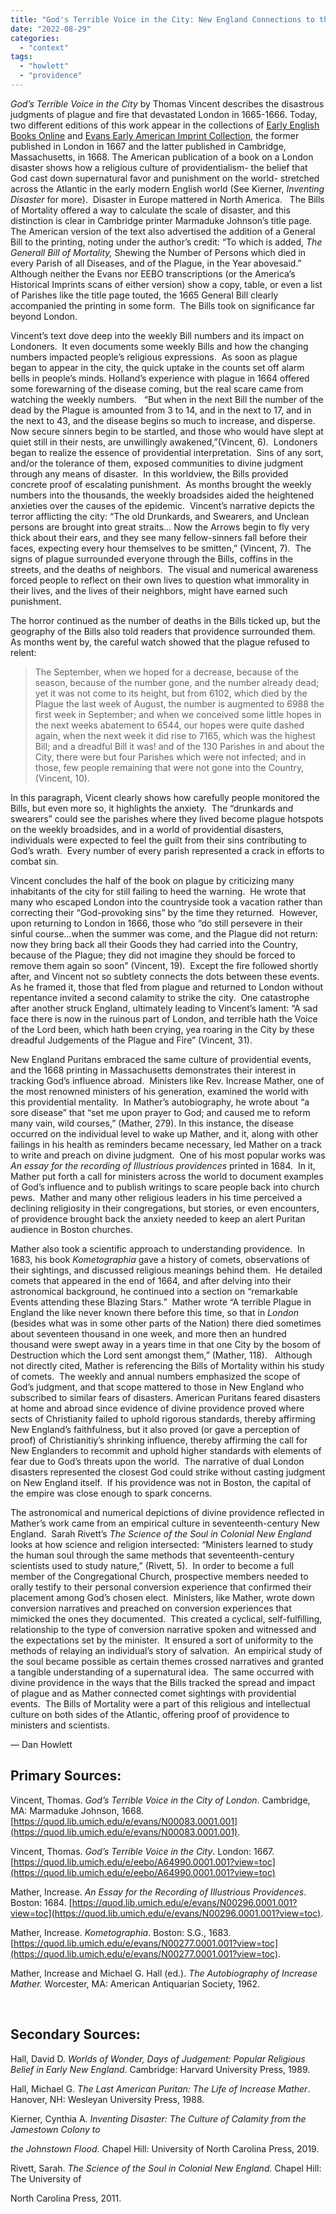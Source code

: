 ```yaml
---
title: "God's Terrible Voice in the City: New England Connections to the Bills of Mortality"
date: "2022-08-29"
categories: 
  - "context"
tags: 
  - "howlett"
  - "providence"
---
```


_God’s Terrible Voice in the City_ by Thomas Vincent describes the disastrous judgments of plague and fire that devastated London in 1665-1666. Today, two different editions of this work appear in the collections of [Early English Books Online](https://quod.lib.umich.edu/e/eebo/A64990.0001.001?view=toc) and [Evans Early American Imprint Collection](https://quod.lib.umich.edu/e/evans/N00083.0001.001), the former published in London in 1667 and the latter published in Cambridge, Massachusetts, in 1668. The American publication of a book on a London disaster shows how a religious culture of providentialism- the belief that God cast down supernatural favor and punishment on the world- stretched across the Atlantic in the early modern English world (See Kierner, _Inventing Disaster_ for more).  Disaster in Europe mattered in North America.   The Bills of Mortality offered a way to calculate the scale of disaster, and this distinction is clear in Cambridge printer Marmaduke Johnson’s title page.  The American version of the text also advertised the addition of a General Bill to the printing, noting under the author’s credit: “To which is added, _The Generall Bill of Mortality,_ Shewing the Number of Persons which died in every Parish of all Diseases, and of the Plague, in the Year abovesaid.”  Although neither the Evans nor EEBO transcriptions (or the America’s Historical Imprints scans of either version) show a copy, table, or even a list of Parishes like the title page touted, the 1665 General Bill clearly accompanied the printing in some form.  The Bills took on significance far beyond London.

Vincent’s text dove deep into the weekly Bill numbers and its impact on Londoners.  It even documents some weekly Bills and how the changing numbers impacted people’s religious expressions.  As soon as plague began to appear in the city, the quick uptake in the counts set off alarm bells in people’s minds. Holland’s experience with plague in 1664 offered some forewarning of the disease coming, but the real scare came from watching the weekly numbers.   “But when in the next Bill the number of the dead by the Plague is amounted from 3 to 14, and in the next to 17, and in the next to 43, and the disease begins so much to increase, and disperse. Now secure sinners begin to be startled, and those who would have slept at quiet still in their nests, are unwillingly awakened,”(Vincent, 6).  Londoners began to realize the essence of providential interpretation.  Sins of any sort, and/or the tolerance of them, exposed communities to divine judgment through any means of disaster.  In this worldview, the Bills provided concrete proof of escalating punishment.  As months brought the weekly numbers into the thousands, the weekly broadsides aided the heightened anxieties over the causes of the epidemic.  Vincent’s narrative depicts the terror afflicting the city: “The old Drunkards, and Swearers, and Unclean persons are brought into great straits… Now the Arrows begin to fly very thick about their ears, and they see many fellow-sinners fall before their faces, expecting every hour themselves to be smitten,” (Vincent, 7).  The signs of plague surrounded everyone through the Bills, coffins in the streets, and the deaths of neighbors.  The visual and numerical awareness forced people to reflect on their own lives to question what immorality in their lives, and the lives of their neighbors, might have earned such punishment. 

The horror continued as the number of deaths in the Bills ticked up, but the geography of the Bills also told readers that providence surrounded them.  As months went by, the careful watch showed that the plague refused to relent:

> The September, when we hoped for a decrease, because of the season, because of the number gone, and the number already dead; yet it was not come to its height, but from 6102, which died by the Plague the last week of August, the number is augmented to 6988 the first week in September; and when we conceived some little hopes in the next weeks abatement to 6544, our hopes were quite dashed again, when the next week it did rise to 7165, which was the highest Bill; and a dreadful Bill it was! and of the 130 Parishes in and about the City, there were but four Parishes which were not infected; and in those, few people remaining that were not gone into the Country, (Vincent, 10).

In this paragraph, Vicent clearly shows how carefully people monitored the Bills, but even more so, it highlights the anxiety.  The “drunkards and swearers” could see the parishes where they lived become plague hotspots on the weekly broadsides, and in a world of providential disasters, individuals were expected to feel the guilt from their sins contributing to God’s wrath.  Every number of every parish represented a crack in efforts to combat sin. 

Vincent concludes the half of the book on plague by criticizing many inhabitants of the city for still failing to heed the warning.  He wrote that many who escaped London into the countryside took a vacation rather than correcting their “God-provoking sins” by the time they returned.  However, upon returning to London in 1666, those who “do still persevere in their sinful course…when the summer was come, and the Plague did not return: now they bring back all their Goods they had carried into the Country, because of the Plague; they did not imagine they should be forced to remove them again so soon” (Vincent, 19).  Except the fire followed shortly after, and Vincent not so subtlety connects the dots between these events. As he framed it, those that fled from plague and returned to London without repentance invited a second calamity to strike the city.  One catastrophe after another struck England, ultimately leading to Vincent’s lament: “A sad face there is now in the ruinous part of London, and terrible hath the Voice of the Lord been, which hath been crying, yea roaring in the City by these dreadful Judgements of the Plague and Fire” (Vincent, 31).

New England Puritans embraced the same culture of providential events, and the 1668 printing in Massachusetts demonstrates their interest in tracking God’s influence abroad.  Ministers like Rev. Increase Mather, one of the most renowned ministers of his generation, examined the world with this providential mentality.  In Mather’s autobiography, he wrote about “a sore disease” that “set me upon prayer to God; and caused me to reform many vain, wild courses,” (Mather, 279). In this instance, the disease occurred on the individual level to wake up Mather, and it, along with other failings in his health as reminders became necessary, led Mather on a track to write and preach on divine judgment.  One of his most popular works was _An essay for the recording of Illustrious providences_ printed in 1684.  In it, Mather put forth a call for ministers across the world to document examples of God’s influence and to publish writings to scare people back into church pews.  Mather and many other religious leaders in his time perceived a declining religiosity in their congregations, but stories, or even encounters, of providence brought back the anxiety needed to keep an alert Puritan audience in Boston churches. 

Mather also took a scientific approach to understanding providence.  In 1683, his book _Kometographia_ gave a history of comets, observations of their sightings, and discussed religious meanings behind them.  He detailed comets that appeared in the end of 1664, and after delving into their astronomical background, he continued into a section on “remarkable Events attending these Blazing Stars.”  Mather wrote “A terrible Plague in England the like never known there before this time, so that in _London_ (besides what was in some other parts of the Nation) there died sometimes about seventeen thousand in one week, and more then an hundred thousand were swept away in a years time in that one City by the bosom of Destruction which the Lord sent amongst them,” (Mather, 118).   Although not directly cited, Mather is referencing the Bills of Mortality within his study of comets.  The weekly and annual numbers emphasized the scope of God’s judgment, and that scope mattered to those in New England who subscribed to similar fears of disasters. American Puritans feared disasters at home and abroad since evidence of divine providence proved where sects of Christianity failed to uphold rigorous standards, thereby affirming New England’s faithfulness, but it also proved (or gave a perception of proof) of Christianitiy’s shrinking influence, thereby affirming the call for New Englanders to recommit and uphold higher standards with elements of fear due to God’s threats upon the world.  The narrative of dual London disasters represented the closest God could strike without casting judgment on New England itself.  If his providence was not in Boston, the capital of the empire was close enough to spark concerns.

The astronomical and numerical depictions of divine providence reflected in Mather’s work came from an empirical culture in seventeenth-century New England.  Sarah Rivett’s _The Science of the Soul in Colonial New England_ looks at how science and religion intersected: “Ministers learned to study the human soul through the same methods that seventeenth-century scientists used to study nature,” (Rivett, 5).  In order to become a full member of the Congregational Church, prospective members needed to orally testify to their personal conversion experience that confirmed their placement among God’s chosen elect.  Ministers, like Mather, wrote down conversion narratives and preached on conversion experiences that mimicked the ones they documented.  This created a cyclical, self-fulfilling, relationship to the type of conversion narrative spoken and witnessed and the expectations set by the minister.  It ensured a sort of uniformity to the methods of relaying an individual’s story of salvation.  An empirical study of the soul became possible as certain themes crossed narratives and granted a tangible understanding of a supernatural idea.  The same occurred with divine providence in the ways that the Bills tracked the spread and impact of plague and as Mather connected comet sightings with providential events.  The Bills of Mortality were a part of this religious and intellectual culture on both sides of the Atlantic, offering proof of providence to ministers and scientists. 

— Dan Howlett

## Primary Sources:

Vincent, Thomas. _God’s Terrible Voice in the City of London_. Cambridge, MA: Marmaduke Johnson, 1668. [https://quod.lib.umich.edu/e/evans/N00083.0001.001](https://quod.lib.umich.edu/e/evans/N00083.0001.001).

Vincent, Thomas. _God’s Terrible Voice in the City_. London: 1667. [https://quod.lib.umich.edu/e/eebo/A64990.0001.001?view=toc](https://quod.lib.umich.edu/e/eebo/A64990.0001.001?view=toc)

Mather, Increase. _An Essay for the Recording of Illustrious Providences_. Boston: 1684. [https://quod.lib.umich.edu/e/evans/N00296.0001.001?view=toc](https://quod.lib.umich.edu/e/evans/N00296.0001.001?view=toc).

Mather, Increase. _Kometographia_. Boston: S.G., 1683. [https://quod.lib.umich.edu/e/evans/N00277.0001.001?view=toc](https://quod.lib.umich.edu/e/evans/N00277.0001.001?view=toc).

Mather, Increase and Michael G. Hall (ed.). _The Autobiography of Increase Mather._ Worcester, MA: American Antiquarian Society, 1962.

 

## Secondary Sources:

Hall, David D. _Worlds of Wonder, Days of Judgement: Popular Religious Belief in Early New England_. Cambridge: Harvard University Press, 1989.

Hall, Michael G. _The Last American Puritan: The Life of Increase Mather_. Hanover, NH: Wesleyan University Press, 1988.

Kierner, Cynthia A. _Inventing Disaster: The Culture of Calamity from the Jamestown Colony to_

_the Johnstown Flood_. Chapel Hill: University of North Carolina Press, 2019.

Rivett, Sarah. _The Science of the Soul in Colonial New England._ Chapel Hill: The University of

North Carolina Press, 2011.
